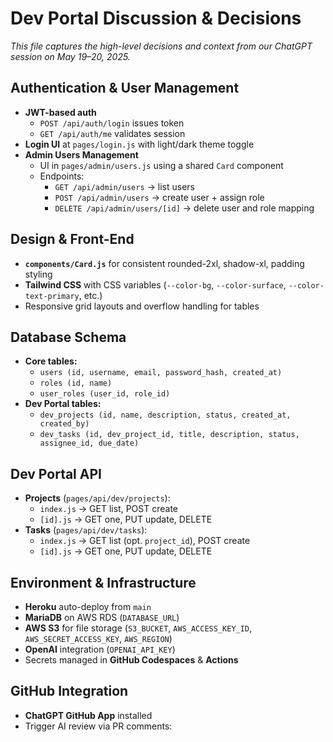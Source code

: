 # Dev Portal Discussion & Decisions

_This file captures the high-level decisions and context from our ChatGPT session on May 19–20, 2025._

## Authentication & User Management
- **JWT-based auth**  
  - `POST /api/auth/login` issues token  
  - `GET /api/auth/me` validates session  
- **Login UI** at `pages/login.js` with light/dark theme toggle  
- **Admin Users Management**  
  - UI in `pages/admin/users.js` using a shared `Card` component  
  - Endpoints:  
    - `GET /api/admin/users` → list users  
    - `POST /api/admin/users` → create user + assign role  
    - `DELETE /api/admin/users/[id]` → delete user and role mapping  

## Design & Front-End
- **`components/Card.js`** for consistent rounded-2xl, shadow-xl, padding styling  
- **Tailwind CSS** with CSS variables (`--color-bg`, `--color-surface`, `--color-text-primary`, etc.)  
- Responsive grid layouts and overflow handling for tables  

## Database Schema
- **Core tables:**  
  - `users (id, username, email, password_hash, created_at)`  
  - `roles (id, name)`  
  - `user_roles (user_id, role_id)`  
- **Dev Portal tables:**  
  - `dev_projects (id, name, description, status, created_at, created_by)`  
  - `dev_tasks (id, dev_project_id, title, description, status, assignee_id, due_date)`  

## Dev Portal API
- **Projects** (`pages/api/dev/projects`):  
  - `index.js` → GET list, POST create  
  - `[id].js` → GET one, PUT update, DELETE  
- **Tasks** (`pages/api/dev/tasks`):  
  - `index.js` → GET list (opt. `project_id`), POST create  
  - `[id].js` → GET one, PUT update, DELETE  

## Environment & Infrastructure
- **Heroku** auto-deploy from `main`  
- **MariaDB** on AWS RDS (`DATABASE_URL`)  
- **AWS S3** for file storage (`S3_BUCKET`, `AWS_ACCESS_KEY_ID`, `AWS_SECRET_ACCESS_KEY`, `AWS_REGION`)  
- **OpenAI** integration (`OPENAI_API_KEY`)  
- Secrets managed in **GitHub Codespaces** & **Actions**

## GitHub Integration
- **ChatGPT GitHub App** installed  
- Trigger AI review via PR comments:  
